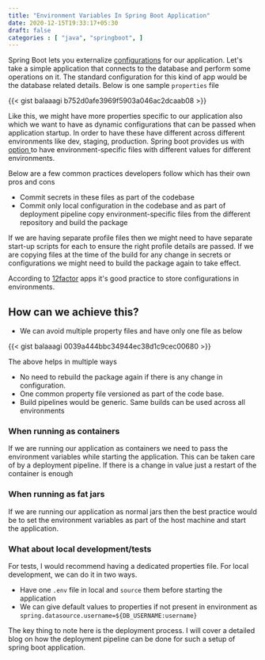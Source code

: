 ```yaml
---
title: "Environment Variables In Spring Boot Application"
date: 2020-12-15T19:33:17+05:30
draft: false
categories : [ "java", "springboot", ]
---
```


Spring Boot lets you externalize [configurations](https://docs.spring.io/spring-boot/docs/current/reference/htmlsingle/#boot-features-external-config) for our application. Let's take a simple application that connects to the database and perform some operations on it. The standard configuration for this kind of app would be the database related details. Below is one sample `properties` file

{{< gist balaaagi b752d0afe3969f5903a046ac2dcaab08 >}}

Like this, we might have more properties specific to our application also which we want to have as dynamic configurations that can be passed when application startup. In order to have these have different across different environments like dev, staging, production. Spring boot provides us with [option ](https://docs.spring.io/spring-boot/docs/current/reference/html/spring-boot-features.html#boot-features-external-config-files-profile-specific) to have environment-specific files with different values for different environments.

Below are a few common practices developers follow which has their own pros and cons

*  Commit secrets in these files as part of the codebase
*  Commit only local configuration in the codebase and as part of deployment pipeline copy environment-specific files from the different repository and build the package

If we are having separate profile files then we might need to have separate start-up scripts for each to ensure the right profile details are passed. If we are copying files at the time of the build for any change in secrets or configurations we might need to build the package again to take effect.

According to [12factor](https://12factor.net/config) apps it's good practice to store configurations in environments.

## How can we achieve this?

* We can avoid multiple property files and have only one file as below

{{< gist balaaagi 0039a444bbc34944ec38d1c9cec00680 >}}

The above helps in multiple ways

* No need to rebuild the package again if there is any change in configuration.
* One common property file versioned as part of the code base.
* Build pipelines would be generic. Same builds can be used across all environments

### When running as containers

If we are running our application as containers we need to pass the environment variables while starting the application. This can be taken care of by a deployment pipeline. If there is a change in value just a restart of the container is enough

### When running as fat jars

If we are running our application as normal jars then the best practice would be to set the environment variables as part of the host machine and start the application. 


### What about local development/tests

For tests, I would recommend having a dedicated properties file. For local development, we can do it in two ways.
* Have one `.env` file in local and `source` them before starting the application
* We can give default values to properties if not present in environment as `spring.datasource.username=${DB_USERNAME:username}`
 

The key thing to note here is the deployment process. I will cover a detailed blog on how the deployment pipeline can be done for such a setup of spring boot application.



